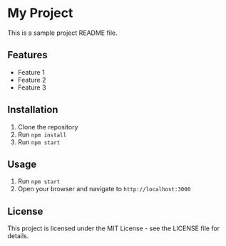 # My Project

This is a sample project README file.

## Features

- Feature 1
- Feature 2
- Feature 3

## Installation

1. Clone the repository
2. Run `npm install`
3. Run `npm start`

## Usage

1. Run `npm start`
2. Open your browser and navigate to `http://localhost:3000`

## License

This project is licensed under the MIT License - see the LICENSE file for details.
